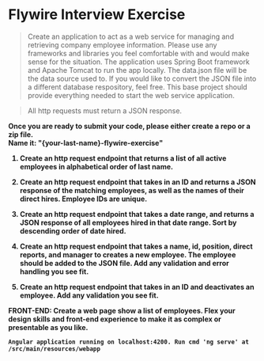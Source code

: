 # Flywire Interview Exercise

> Create an application to act as a web service for managing and retrieving company employee information. Please use any frameworks and libraries you feel comfortable with and would make sense for the situation. The application uses Spring Boot framework and Apache Tomcat to run the app locally. The data.json file will be the data source used to. If you would like to convert the JSON file into a different database respository, feel free. This base project should provide everything needed to start the web service application.

> All http requests must return a JSON response.

<b>Once you are ready to submit your code, please either create a repo or a zip file.<br/>Name it: "{your-last-name}-flywire-exercise"<b>
 
 1. Create an http request endpoint that returns a list of all active employees in alphabetical order of last name.
 
 2. Create an http request endpoint that takes in an ID and returns a JSON response of the matching employees, as well as the names of their direct hires. Employee IDs are unique.
 
 3. Create an http request endpoint that takes a date range, and returns a JSON response of all employees hired in that date range. Sort by descending order of date hired.
 
 4. Create an http request endpoint that takes a name, id, position, direct reports, and manager to creates a new employee. The employee should be added to the JSON file. Add any validation and error handling you see fit.
 
 5. Create an http request endpoint that takes in an ID and deactivates an employee. Add any validation you see fit.

 FRONT-END: Create a web page show a list of employees. Flex your design skills and front-end experience to make it as complex or presentable as you like.

	Angular application running on localhost:4200. Run cmd 'ng serve' at /src/main/resources/webapp
